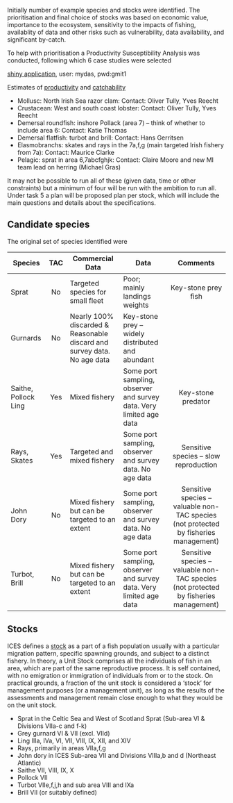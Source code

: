 Initially number of example species and stocks were identified. The prioritisation and final choice of stocks was based on economic value, importance to the ecosystem, sensitivity to the impacts of fishing, availablity of data and other risks such as vulnerability, data availability, and significant by-catch. 

To help with prioritisation a Productivity Susceptibility Analysis was conducted, following which 6 case studies were selected 

[shiny application](http://35.177.86.42:3838/mydas/), 
user: mydas, pwd:gmit1

Estimates of [productivity](https://github.com/flr/mydas/blob/master/tasks/task1/R/productivity.pdf) and [catchability](https://github.com/flr/mydas/blob/master/tasks/task1/R/q.pdf)
  
+ Mollusc: North Irish Sea razor clam: Contact: Oliver Tully, Yves Reecht
+ Crustacean: West and south coast lobster: Contact: Oliver Tully, Yves Reecht
+ Demersal roundfish: inshore Pollack (area 7) – think of whether to include area 6: Contact: Katie Thomas
+ Demersal flatfish: turbot and brill: Contact: Hans Gerritsen
+ Elasmobranchs: skates and rays in the 7a,f,g (main targeted Irish fishery from 7a): Contact: Maurice Clarke
+ Pelagic: sprat in area 6,7abcfghjk: Contact: Claire Moore and new MI team lead on herring (Michael Gras)

It may not be possible to run all of these (given data, time or other constraints) but a minimum of four will be run with the ambition to run all. Under task 5 a plan will be proposed plan per stock, which will include the main questions and details about the specifications. 

## Candidate species 

The original set of species identified were 

| Species     | TAC | Commercial Data              | Data                     | Comments        |
| ------------|:---:|------------------------------|--------------------------|:------------------:|
| Sprat     | No  |Targeted species for small fleet | Poor; mainly landings weights  | Key-stone prey fish|
| Gurnards  | No  |Nearly 100\% discarded  & Reasonable discard and survey data. No age data | Key-stone prey – widely distributed and abundant|
| Saithe, Pollock Ling | Yes |Mixed fishery | Some port sampling, observer and survey data. Very limited age data | Key-stone predator||
| Rays, Skates  | Yes |Targeted and mixed fishery  | Some port sampling, observer and survey data. No age data | Sensitive species – slow reproduction|
| John Dory | No  |Mixed fishery but can be targeted to an extent | Some port sampling, observer and survey data. No age data | Sensitive species – valuable non-TAC species (not protected by fisheries management)|
| Turbot, Brill | No  |Mixed fishery but can be targeted to an extent | Some port sampling, observer and survey data. Very limited age data | Sensitive species – valuable non-TAC species (not protected by fisheries management)|

## Stocks

ICES defines a [stock](http://www.ices.dk/community/Documents/Advice/Acronyms_and_terminology.pdf) as a part of a fish population usually with a particular migration pattern, specific spawning grounds, and subject to a distinct fishery. In theory, a Unit Stock comprises all the individuals of fish in an area, which are part of the same reproductive process. It is self contained, with no emigration or immigration of individuals from or to the stock. On practical grounds, a fraction of the unit stock is considered a ‘stock’ for management purposes (or a management unit), as long as the results of the assessments and management remain close enough to what they would be on the unit stock.

+ Sprat in the Celtic Sea and West of Scotland Sprat (Sub-area VI & Divisions
VIIa-c and f-k)
+ Grey gurnard VI & VII (excl. VIId)
+ Ling IIIa, IVa, VI, VII, VIII, IX, XII, and XIV
+ Rays, primarily in areas VIIa,f,g
+ John dory in ICES Sub-area VII and Divisions VIIIa,b and d (Northeast Atlantic)
+ Saithe VII, VIII, IX, X
+ Pollock VII
+ Turbot VIIe,f,j,h and sub area VIII and IXa
+ Brill VII (or suitably defined)